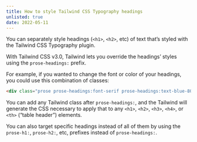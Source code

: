 ```yaml
---
title: How to style Tailwind CSS Typography headings
unlisted: true
date: 2022-05-11
---
```


You can separately style headings (`<h1>`, `<h2>`, etc) of text that’s styled with the Tailwind CSS Typography plugin.

With Tailwind CSS v3.0, Tailwind lets you override the headings’ styles using the `prose-headings:` prefix.

For example, if you wanted to change the font or color of your headings, you could use this combination of classes:

```html
<div class="prose prose-headings:font-serif prose-headings:text-blue-800"></div>
```

You can add any Tailwind class after `prose-headings:`, and the Tailwind will generate the CSS necessary to apply that to any `<h1>`, `<h2>`, `<h3>`, `<h4>`, or `<th>` (“table header”) elements.

You can also target specific headings instead of all of them by using the `prose-h1:`, `prose-h2:`, etc, prefixes instead of `prose-headings:`.
